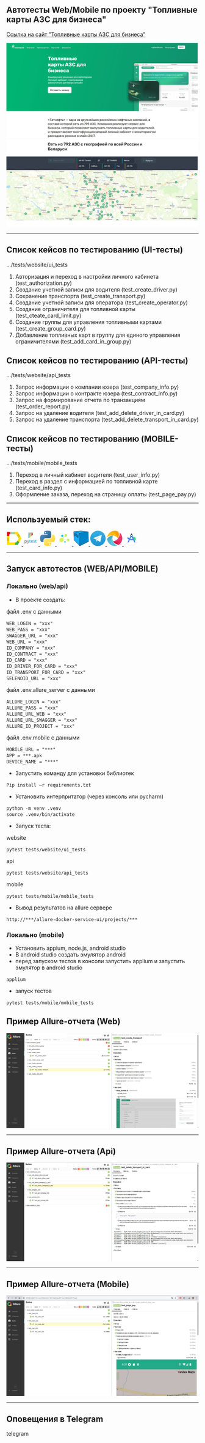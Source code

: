 ## Автотесты Web/Mobile по проекту "Топливные карты АЗС для бизнеса"
[Ссылка на сайт "Топливные карты АЗС для бизнеса"](https://lk.gsb.tatneft.ru/promo/)

![This is an image](media_conten/picture/main_page.jpg)
![This is an image](media_conten/picture/main_page3.jpg)
___

## Список кейсов по тестированию (UI-тесты)
.../tests/website/ui_tests
1. Авторизация и переход в настройки личного кабинета (test_authorization.py)
2. Создание учетной записи для водителя (test_create_driver.py)
3. Сохранение транспорта (test_create_transport.py)
4. Создание учетной записи для оператора (test_create_operator.py)
5. Создание ограничителя для топливной карты (test_cteate_card_limit.py)
6. Создание группы для управления топливными картами (test_create_group_card.py)
7. Добавление топливных карт в группу для единого управления ограничителями (test_add_card_in_group.py)

## Список кейсов по тестированию (API-тесты)
.../tests/website/api_tests
1. Запрос информации о компании юзера (test_company_info.py)
2. Запрос информации о контракте юзера (test_contract_info.py)
3. Запрос на формирование отчета по транзакциям (test_order_report.py)
4. Запрос на удаление водителя (test_add_delete_driver_in_card.py)
5. Запрос на удаление транспорта (test_add_delete_transport_in_card.py)

## Список кейсов по тестированию (MOBILE-тесты)
.../tests/mobile/mobile_tests
1. Переход в личный кабинет водителя (test_user_info.py)
2. Переход в раздел с информацией по топливной карте (test_card_info.py)
3. Оформление заказа, переход на страницу оплаты (test_page_pay.py)

___

## Используемый стек:
<a href="https://github.com/allure-framework">
<img src="media_conten/icon/icon_allure.png" height="40" width="40" /> 
</a>

<a href="https://github.com/pytest-dev">
<img src="media_conten/icon/icon_pytest.png" height="40" width="40" />
</a>

<a href="https://www.python.org/downloads/">
<img src="media_conten/icon/icon_python.png" height="40" width="40" />
</a>

<a href="https://github.com/yashaka/selene">
<img src="media_conten/icon/icon_selene.png" width="40" height="40"/>
</a>

<a href="https://github.com/aerokube/selenoid">
<img src="media_conten/icon/icon_selenoid.png" width="40" height="40"/>
</a>

<a href="https://web.telegram.org/a/">
<img src="media_conten/icon/icon_tg.png" width="40" height="40"/>
</a>

<a href="https://appium.io/docs/en/2.1/intro/requirements/">
<img src="media_conten/icon/icon_appium.png" width="40" height="40"/>
</a>

<a href="https://developer.android.com/studio?hl=ru">
<img src="media_conten/icon/icon_android_studio.png" width="40" height="40"/>
</a>



___

## Запуск автотестов (WEB/API/MOBILE)
### Локально (web/api)

* В проекте создать: 

файл .env c данными
```
WEB_LOGIN = "xxx"
WEB_PASS = "xxx"
SWAGGER_URL = "xxx"
WEB_URL = "xxx"
ID_COMPANY = "xxx"
ID_CONTRACT = "xxx"
ID_CARD = "xxx"
ID_DRIVER_FOR_CARD = "xxx"
ID_TRANSPORT_FOR_CARD = "xxx"
SELENOID_URL = "xxx"
```
файл .env.allure_server c данными
```
ALLURE_LOGIN = "xxx"
ALLURE_PASS = "xxx"
ALLURE_URL_WEB = "xxx"
ALLURE_URL_SWAGGER = "xxx"
ALLURE_ID_PROJECT = "xxx"
```
файл .env.mobile c данными
```
MOBILE_URL = "***"
APP = ***.apk
DEVICE_NAME = "***"
```

* Запустить команду для установки библиотек
```
Pip install –r requirements.txt
```
* Установить интерпритатор (через консоль или pycharm)
```
python -m venv .venv
source .venv/bin/activate
```
* Запуск теста:

website
```
pytest tests/website/ui_tests
```
api
```
pytest tests/website/api_tests
```
mobile
```
pytest tests/mobile/mobile_tests
```

* Вывод результатов на allure сервере
```
http://***/allure-docker-service-ui/projects/***
```

### Локально (mobile)

* Установить appium, node.js, android studio
* В android studio создать эмулятор android
* перед запуском тестов в консоли запустить applium и запустить эмулятор в android studio
```
applium
```
* запуск тестов
```
pytest tests/mobile/mobile_tests
```

## Пример Allure-отчета (Web)

![This is an image](media_conten/picture/allure_web.jpg)

___

## Пример Allure-отчета (Api)

![This is an image](media_conten/picture/allure-api.jpg)

___

## Пример Allure-отчета (Mobile)

![This is an image](media_conten/picture/allure_mobile.jpg)
___

## Оповещения в Telegram
telegram